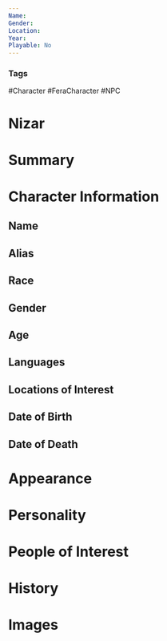 ```yaml
---
Name: 
Gender: 
Location: 
Year: 
Playable: No
---
```


### Tags
#Character #FeraCharacter #NPC

# Nizar


# Summary


# Character Information

## Name

## Alias

## Race

## Gender

## Age

## Languages

## Locations of Interest

## Date of Birth

## Date of Death

# Appearance

# Personality

# People of Interest

# History

# Images
